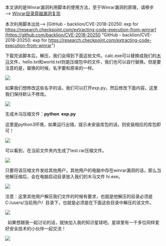 本文讲的是Winrar漏洞利用脚本的使用方法，至于Winrar漏洞的原理，请移步——> [Winrar目录穿越漏洞复现](https://www.cnblogs.com/backlion/p/10417985.html "Winrar目录穿越漏洞复现")

本次利用脚本出处——> [GitHub - backlion/CVE-2018-20250: exp for https://research.checkpoint.com/extracting-code-execution-from-winrar](https://github.com/backlion/CVE-2018-20250 "GitHub - backlion/CVE-2018-20250: exp for https://research.checkpoint.com/extracting-code-execution-from-winrar")

下载完该脚本后，解压，我们会得到下面这些文件。calc.exe可以替换成我们的[木马](https://so.csdn.net/so/search?q=%E6%9C%A8%E9%A9%AC&spm=1001.2101.3001.7020)文件，hello.txt和world.txt则是压缩包中的文件，我们也可以自行替换。但是要注意的是，替换的时候，名字要和原来的一样。

![](https://img-blog.csdnimg.cn/20190428134038979.png?x-oss-process=image/watermark,type_ZmFuZ3poZW5naGVpdGk,shadow_10,text_aHR0cHM6Ly9ibG9nLmNzZG4ubmV0L3FxXzM2MTE5MTky,size_16,color_FFFFFF,t_70)

如果我们想修改这些名字的话，我们可以打开exp.py，然后修改下面内容。这里我们保持默认不修改。

![](https://img-blog.csdnimg.cn/20190428134312744.png?x-oss-process=image/watermark,type_ZmFuZ3poZW5naGVpdGk,shadow_10,text_aHR0cHM6Ly9ibG9nLmNzZG4ubmV0L3FxXzM2MTE5MTky,size_16,color_FFFFFF,t_70)

生成木马压缩文件：**python  exp.py**

这里是python3环境，如果运行出错，提示未安装库包的话，则安装相应的库包即可！

![](https://img-blog.csdnimg.cn/20190428134635653.png)

可以看到，在当前文件夹内生成了test.rar压缩文件。

![](https://img-blog.csdnimg.cn/20190428134759196.png?x-oss-process=image/watermark,type_ZmFuZ3poZW5naGVpdGk,shadow_10,text_aHR0cHM6Ly9ibG9nLmNzZG4ubmV0L3FxXzM2MTE5MTky,size_16,color_FFFFFF,t_70)

只要将该压缩文件发给其他用户，其他用户的电脑中存在winrar漏洞的话，那么当他解压缩后，会在电脑启动目录放入我们的木马文件 hi.exe。

![](https://img-blog.csdnimg.cn/20190428135718424.png)

注意：这里其他用户解压我们文件的时候有要求，也就是他解压的目录必须是 C:/users/当前用户/  目录下，也就是必须是在下面这些目录中解压的该文件。

![](https://img-blog.csdnimg.cn/20190428143339316.png?x-oss-process=image/watermark,type_ZmFuZ3poZW5naGVpdGk,shadow_10,text_aHR0cHM6Ly9ibG9nLmNzZG4ubmV0L3FxXzM2MTE5MTky,size_16,color_FFFFFF,t_70)

  如果想跟我一起讨论的话，就快加入我的知识星球吧。星球里有一千多位同样爱好安全技术的小伙伴一起交流！

![](https://img-blog.csdnimg.cn/1219ed79e9ed449d85d27b732cda5ea6.jpg)